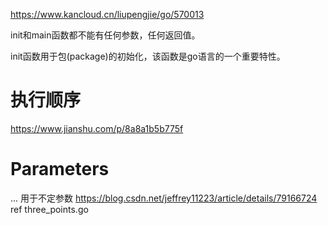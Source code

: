 

https://www.kancloud.cn/liupengjie/go/570013

init和main函数都不能有任何参数，任何返回值。 

init函数用于包(package)的初始化，该函数是go语言的一个重要特性。


# 执行顺序

https://www.jianshu.com/p/8a8a1b5b775f


# Parameters

... 用于不定参数 https://blog.csdn.net/jeffrey11223/article/details/79166724 
    ref three_points.go







